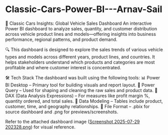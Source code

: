 # Classic-Cars-Power-BI---Arnav-Sail

🚗 Classic Cars Insights: Global Vehicle Sales Dashboard
An interactive Power BI dashboard to analyze sales, quantity, and customer distribution across vehicle product lines and models—offering insights into business performance, regional patterns, and product demand.

🔍 This dashboard is designed to explore the sales trends of various vehicle types and models across different years, product lines, and countries. It helps stakeholders understand which products and categories are most profitable and where customer interest is concentrated.

🛠 Tech Stack
The dashboard was built using the following tools:
📊 Power BI Desktop – Primary tool for building visuals and report layout.
📂 Power Query – Used for shaping and cleaning the raw sales and product data.
🧠 DAX (Data Analysis Expressions) – For measures like profit margin %, quantity ordered, and total sales.
📝 Data Modeling – Tables include product, customer, time, and geography relationships.
📁 File Format – .pbix for source dashboard and .png for previews/screenshots.

Refer to the attached dashboard image ([Screenshot 2025-07-29 202328.png](https://github.com/ArnavSail/Classic-Cars-Power-BI---Arnav-Sail/blob/main/Screenshot.png)) for visual reference.
